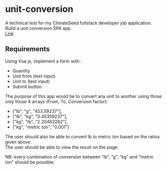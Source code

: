 # unit-conversion
A technical test for my ClimateSeed fullstack developer job application.  
Build a unit conversion SPA app.  
[Link](https://dhia-climateseed-test.netlify.app/)

## Requirements

Using Vue.js, implement a form with :
- Quantity
- Unit from (text input)
- Unit to (text input)
- Submit button

The purpose of this app would be to convert any unit to another using those only those 4 arrays (From, To, Conversion factor):
- ["lb", "g", "453.59237"],  
- ["lb", "kg", "0.45359237"],  
- ["kg", "lb", "2.20462262"],  
- ["kg", "metric ton", "0.001"]  

The user should also be able to convert lb to metric ton based on the ratios given above.  
The user should be able to view the result on the page.  

NB: every combination of conversion between “lb”, “g”, “kg” and “metric ton” should be possible.